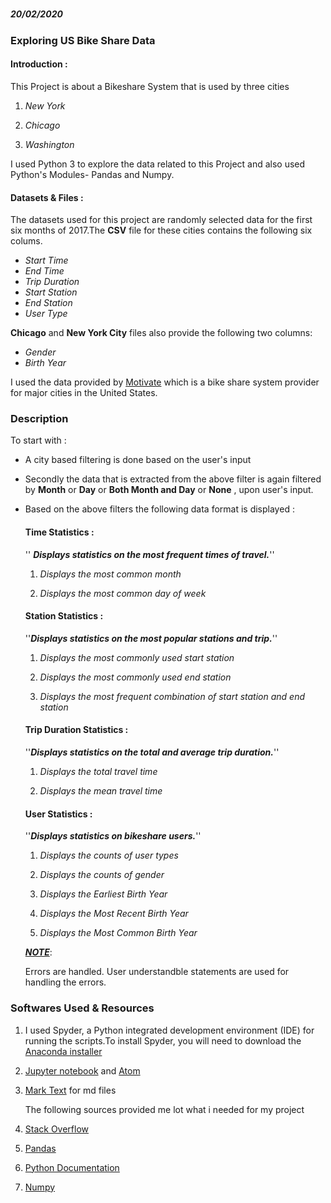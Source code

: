 ##### 

##### 20/02/2020

### Exploring US Bike Share Data

#### **Introduction :**

This Project is about a Bikeshare System that is used by three cities 

1. *New York*

2. *Chicago*

3. *Washington*

I used Python 3  to explore the data related to this Project and also used 
Python's Modules- Pandas and Numpy.

#### Datasets & Files  :

The datasets used for this project are randomly selected data for the first six months of 2017.The **CSV** file for these cities contains the following six colums.

- *Start Time*
- *End Time*
- *Trip Duration*
- *Start Station*
- *End Station*
- *User Type*

**Chicago** and **New York City** files also provide the following two columns:

- *Gender*
- *Birth Year*

I used the data provided by [Motivate](https://www.motivateco.com/) which is a bike share system provider for major cities in the United States.

### Description

To start  with :

- A city based filtering is done based on the user's input

- Secondly the data that is extracted from the above filter is again filtered by **Month** or **Day** or **Both Month and Day** or **None** , upon user's input.

- Based on the above filters the following data format is displayed :
  
  #### **Time Statistics :**
  
  '' ***Displays statistics on the most frequent times of travel.***''
  
  1. *Displays the most common month*
  
  2. *Displays the most common day of week*
  
  #### **Station Statistics :**
  
  ''***Displays statistics on the most popular stations and trip.***''
  
  1. *Displays the most commonly used start station*
  
  2. *Displays the most commonly used end station*
  
  3. *Displays the most frequent combination of start station and end station*
  
  #### **Trip Duration Statistics :**
  
  ''***Displays statistics on the total and average trip duration.***''
  
  1. *Displays the total travel time*
  
  2. *Displays the mean travel time*
  
  #### **User Statistics :**
  
  ''***Displays statistics on bikeshare users.***''
  
  1. *Displays the counts of user types*
  
  2. *Displays the counts of gender*
  
  3. *Displays the Earliest Birth Year*
  
  4. *Displays the Most Recent Birth Year*
  
  5. *Displays the Most Common Birth Year*
  
  ***<u>NOTE</u>***:
  
  Errors are handled. User understandble statements are used for handling the errors.

### Softwares Used & Resources

1. I used Spyder, a Python integrated development environment (IDE) for running the scripts.To install Spyder, you will need to download the [Anaconda installer](https://www.anaconda.com/distribution/)

2. [Jupyter notebook](https://jupyter.org/) and [Atom](https://atom.io/)

3. [Mark Text](https://marktext.app/) for md files
   
   The following sources provided me lot what i needed for my project

4. [Stack Overflow](https://stackoverflow.com/)

5. [Pandas](https://pandas.pydata.org/pandas-docs/version/0.17.0/)

6. [Python Documentation]([https://docs.python.org/3/library/)

7. [Numpy](https://docs.scipy.org/doc/numpy-1.13.0/contents.html)
